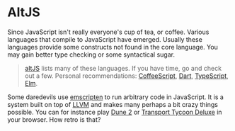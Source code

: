 # AltJS

Since JavaScript isn't really everyone's cup of tea, or coffee. Various languages that compile to JavaScript have emerged. Usually these languages provide some constructs not found in the core language. You may gain better type checking or some syntactical sugar.

> [altJS](http://altjs.org/) lists many of these languages. If you have time, go and check out a few. Personal recommendations: [CoffeeScript](http://coffeescript.org/), [Dart](https://www.dartlang.org/), [TypeScript](http://www.typescriptlang.org/), [Elm](http://elm-lang.org/).

Some daredevils use [emscripten](https://github.com/kripken/emscripten) to run arbitrary code in JavaScript. It is a system built on top of [LLVM](http://llvm.org/) and makes many perhaps a bit crazy things possible. You can for instance play [Dune 2](http://play-dune.com/) or [Transport Tycoon Deluxe](http://play-ttd.com/) in your browser. How retro is that?
